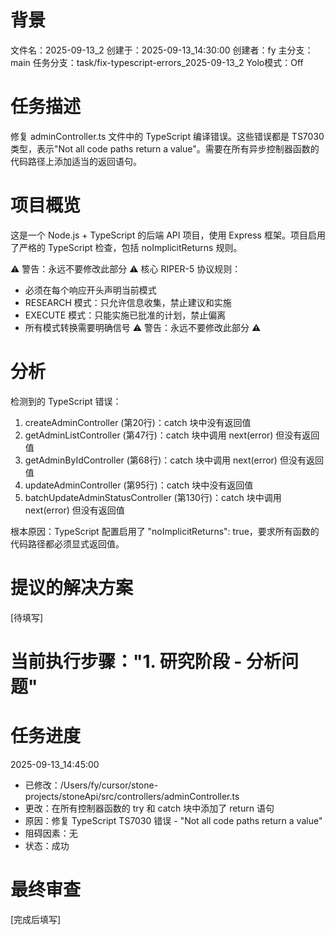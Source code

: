# 背景
文件名：2025-09-13_2
创建于：2025-09-13_14:30:00
创建者：fy
主分支：main
任务分支：task/fix-typescript-errors_2025-09-13_2
Yolo模式：Off

# 任务描述
修复 adminController.ts 文件中的 TypeScript 编译错误。这些错误都是 TS7030 类型，表示"Not all code paths return a value"。需要在所有异步控制器函数的代码路径上添加适当的返回语句。

# 项目概览
这是一个 Node.js + TypeScript 的后端 API 项目，使用 Express 框架。项目启用了严格的 TypeScript 检查，包括 noImplicitReturns 规则。

⚠️ 警告：永远不要修改此部分 ⚠️
核心 RIPER-5 协议规则：
- 必须在每个响应开头声明当前模式
- RESEARCH 模式：只允许信息收集，禁止建议和实施
- EXECUTE 模式：只能实施已批准的计划，禁止偏离
- 所有模式转换需要明确信号
⚠️ 警告：永远不要修改此部分 ⚠️

# 分析
检测到的 TypeScript 错误：
1. createAdminController (第20行)：catch 块中没有返回值
2. getAdminListController (第47行)：catch 块中调用 next(error) 但没有返回值
3. getAdminByIdController (第68行)：catch 块中调用 next(error) 但没有返回值  
4. updateAdminController (第95行)：catch 块中没有返回值
5. batchUpdateAdminStatusController (第130行)：catch 块中调用 next(error) 但没有返回值

根本原因：TypeScript 配置启用了 "noImplicitReturns": true，要求所有函数的代码路径都必须显式返回值。

# 提议的解决方案
[待填写]

# 当前执行步骤："1. 研究阶段 - 分析问题"

# 任务进度

2025-09-13_14:45:00
- 已修改：/Users/fy/cursor/stone-projects/stoneApi/src/controllers/adminController.ts
- 更改：在所有控制器函数的 try 和 catch 块中添加了 return 语句
- 原因：修复 TypeScript TS7030 错误 - "Not all code paths return a value"
- 阻碍因素：无
- 状态：成功

# 最终审查
[完成后填写]
